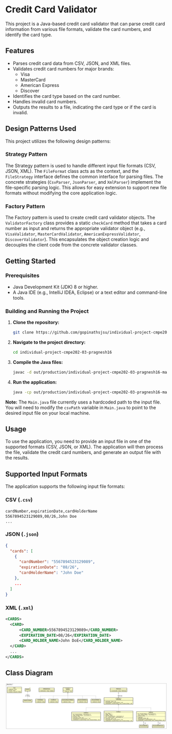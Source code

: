 # Credit Card Validator

This project is a Java-based credit card validator that can parse credit card information from various file formats, validate the card numbers, and identify the card type.

## Features

-   Parses credit card data from CSV, JSON, and XML files.
-   Validates credit card numbers for major brands:
    -   Visa
    -   MasterCard
    -   American Express
    -   Discover
-   Identifies the card type based on the card number.
-   Handles invalid card numbers.
-   Outputs the results to a file, indicating the card type or if the card is invalid.

## Design Patterns Used

This project utilizes the following design patterns:

### Strategy Pattern

The Strategy pattern is used to handle different input file formats (CSV, JSON, XML). The `FileFormat` class acts as the context, and the `FileStrategy` interface defines the common interface for parsing files. The concrete strategies (`CsvParser`, `JsonParser`, and `XmlParser`) implement the file-specific parsing logic. This allows for easy extension to support new file formats without modifying the core application logic.

### Factory Pattern

The Factory pattern is used to create credit card validator objects. The `ValidatorFactory` class provides a static `checkCard` method that takes a card number as input and returns the appropriate validator object (e.g., `VisaValidator`, `MasterCardValidator`, `AmericanExpressValidator`, `DiscoverValidator`). This encapsulates the object creation logic and decouples the client code from the concrete validator classes.

## Getting Started

### Prerequisites

-   Java Development Kit (JDK) 8 or higher.
-   A Java IDE (e.g., IntelliJ IDEA, Eclipse) or a text editor and command-line tools.

### Building and Running the Project

1.  **Clone the repository:**
    ```bash
    git clone https://github.com/gopinathsjsu/individual-project-cmpe202-03-pragnesh16.git
    ```
2.  **Navigate to the project directory:**
    ```bash
    cd individual-project-cmpe202-03-pragnesh16
    ```
3.  **Compile the Java files:**
    ```bash
    javac -d out/production/individual-project-cmpe202-03-pragnesh16-main $(find . -name "*.java")
    ```
4.  **Run the application:**
    ```bash
    java -cp out/production/individual-project-cmpe202-03-pragnesh16-main Main
    ```

**Note:** The `Main.java` file currently uses a hardcoded path to the input file. You will need to modify the `csvPath` variable in `Main.java` to point to the desired input file on your local machine.

## Usage

To use the application, you need to provide an input file in one of the supported formats (CSV, JSON, or XML). The application will then process the file, validate the credit card numbers, and generate an output file with the results.

## Supported Input Formats

The application supports the following input file formats:

### CSV (`.csv`)

```csv
cardNumber,expirationDate,cardHolderName
5567894523129089,08/26,John Doe
...
```

### JSON (`.json`)

```json
{
  "cards": [
    {
      "cardNumber": "5567894523129089",
      "expirationDate": "08/26",
      "cardHolderName": "John Doe"
    },
    ...
  ]
}
```

### XML (`.xml`)

```xml
<CARDS>
  <CARD>
      <CARD_NUMBER>5567894523129089</CARD_NUMBER>
      <EXPIRATION_DATE>08/26</EXPIRATION_DATE>
      <CARD_HOLDER_NAME>John DoE</CARD_HOLDER_NAME>
  </CARD>
  ...
</CARDS>
```

## Class Diagram

![alt text](https://github.com/pragneshbagary/Credit-Card-Validator/blob/main/images/Class%20Diagram1.png)
